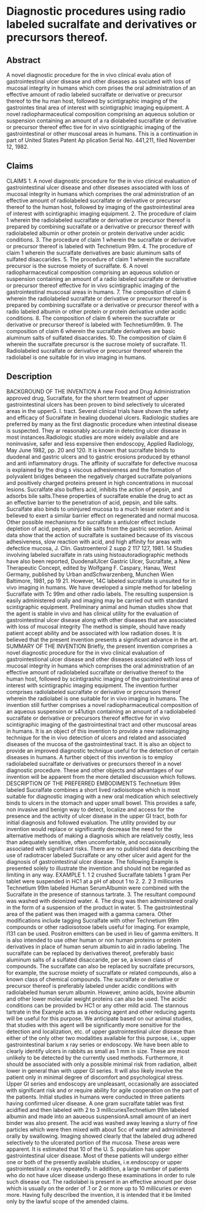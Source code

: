 # Diagnostic procedures using radio labeled sucralfate and derivatives or precursors thereof.

## Abstract
A novel diagnostic procedure for the in vivo clinical evalu ation of gastrointestinal ulcer disease and other diseases as sociated with loss of mucosal integrity in humans which com prises the oral administration of an effective amount of radio labeled sucralfate or derivative or precursor thereof to the hu man host, followed by scintigraphic imaging of the gastrointes tinal area of interest with scintigraphic imaging equipment. A novel radiopharmaceutical composition comprising an aqueous solution or suspension containing an amount of a ra diolabeled sucralfate or derivative or precursor thereof effec tive for in vivo scintigraphic imaging of the gastrointestinal or other muscosal areas in humans. This is a continuation in part of United States Patent Ap plication Serial No. 441,211, filed November 12, 1982.

## Claims
CLAIMS 1. A novel diagnostic procedure for the in vivo clinical evaluation of gastrointestinal ulcer disease and other diseases associated with loss of mucosal integrity in humans which comprises the oral administration of an effective amount of radiolabeled sucralfate or derivative or precursor thereof to the human host, followed by imaging of the gastrointestinal area of interest with scintigraphic imaging equipment. 2. The procedure of claim 1 wherein the radiolabeled sucralfate or derivative or precursor thereof is prepared by combining sucralfate or a derivative or precursor thereof with radiolabeled albumin or other protein or protein derivative under acidic conditions. 3. The procedure of claim 1 wherein the sucralfate or derivative or precursor thereof is labeled with Technetium 99m. 4. The procedure of claim 1 wherein the sucralfate derivatives are basic aluminum salts of sulfated disaccarides. 5. The procedure of claim 1 wherein the sucralfate precursor is the sucrose moiety of sucralfate. 6. A novel radiopharmaceutical composition comprising an aqueous solution or suspension containing an amount of a radio labeled sucralfate or derivative or precursor thereof effective for in vivo scintigraphic imaging of the gastrointestinal muscosal areas in humans. 7. The composition of claim 6 wherein the radiolabeled sucralfate or derivative or precursor thereof is prepared by combining sucralfate or a derivative or precursor thereof with a radio labeled albumin or other protein or protein derivative under acidic conditions. 8. The composition of claim 6 wherein the sucralfate or derivative or precursor thereof is labeled with Technetium99m. 9. The composition of claim 6 wherein the sucralfate derivatives are basic aluminum salts of sulfated disaccarides. 10. The composition of claim 6 wherein the sucralfate precursor is the sucrose moiety of sucralfate. 11. Radiolabeled sucralfate or derivative or precursor thereof wherein the radiolabel is one suitable for in vivo imaging in humans.

## Description
BACKGROUND OF THE INVENTION A new Food and Drug Administration approved drug, Sucralfate, for the short term treatment of upper gastrointestinal ulcers has been proven to bind selectively to ulcerated areas in the upperG. I. tract. Several clinical trials have shown the safety and efficacy of Sucralfate in healing duodenal ulcers. Radiologic studies are preferred by many as the first diagnostic procedure when intestinal disease is suspected. They ar reasonably accurate in detecting ulcer disease in most instances.Radiologic studies are more widely available and are noninvasive, safer and less expensive then endoscopy, Applied Radiology, May June 1982, pp. 20 and 120. It is known that sucralfate binds to duodenal and gastric ulcers and to gastric erosions produced by ethanol and anti inflammatory drugs. The affinity of sucralfate for defective mucosa is explained by the drug s viscous adhesiveness and the formation of polyvalent bridges between the negatively charged sucralfate polyanions and positively charged proteins present in high concentrations in mucosal lesions. Sucralfate also buffers acid, inhibits the action of pepsin, and adsorbs bile salts.These properties of sucralfate enable the drug to act as an effective barrier to the penetration of acid, pepsin, and bile salts. Sucralfate also binds to uninjured mucosa to a much lesser extent and is believed to exert a similar barrier effect on regenerated and normal mucosa. Other possible mechanisms for sucralfate s antiulcer effect include depletion of acid, pepsin, and bile salts from the gastric secretion. Animal data show that the action of sucralfate is sustained because of its viscous adhesiveness, slow reaction with acid, and high affinity for areas with defectice mucosa, J. Clin. Gastroenterol 2 supp 2 117 127, 1981. 14 Studies involving labeled sucralfate in rats using histoautoradiographic methods have also been reported, DuodenalUlcer Gastric Ulcer, Sucralfate, a New Therapeutic Concept, edited by Wolfgang F. Caspary, Hanau, West Germany, published by Urban andSchwarzenberg, Munchen Wien Baltimore, 1981, pp 19 21. However, 14C labeled sucralfate is unsuited for in vivo imaging in humans. We have developed a simple method for labeling Sucralfate with Tc 99m and other radio labels. The resulting suspension is easily administered orally and imaging may be carried out with standard scintigraphic equipment. Preliminary animal and human studies show that the agent is stable in vivo and has clinical utility for the evaluation of gastrointestinal ulcer disease along with other diseases that are associated with loss of mucosal integrity The method is simple, should have ready patient accept ability and be associated with low radiation doses. It is believed that the present invention presents a significant advance in the art. SUMMARY OF THE INVENTION Briefly, the present invention comprises a novel diagnostic procedure for the in vivo clinical evaluation of gastrointestional ulcer disease and other diseases associated with loss of mucosal integrity in humans which comprises the oral administration of an effective amount of radiolabeled sucralfate or derivative thereof to the human host, followed by scintigrashic imaging of the gastrointestinal area of interest with scintigraphic imaging equipment. The invention further comprises radiolabeled sucralfate or derivative or precursors thereof wherein the radiolabel is one suitable for in vivo imaging in humans. The invention still further comprises a novel radiopharmaceutical composition of an aqueous suspension or s41utiqn containing an amount of a radiolabeled sucralfate or derivative or precursors thereof effective for in vivo scintigraphic imaging of the gastrointestinal tract and other muscosal areas in humans. It is an object of this invention to provide a new radioimaging technique for the in vivo detection of ulcers and related and associated diseases of the mucosa of the gastrointestinal tract. It is also an object to provide an improved diagnostic technique useful for the detection of certain diseases in humans. A further object of this invention is to employ radiolabeled sucralfate or derivatives or precursors thereof in a novel diagnostic procedure. These and other objects and advantages of our invention will be apparent from the more detailed discussion which follows. DESCRIPTION OF THE PREFERRED EMBODIMENTS Technetium 99m labeled Sucralfate combines a short lived radioisotope which is most suitable for diagnostic imaging with a new oral medication which selectively binds to ulcers in the stomach and upper small bowel. This provides a safe, non invasive and benign way to detect, localize and access for the presence and the activity of ulcer disease in the upper GI tract, both for initial diagnosis and followed evaluation. The utility provided by our invention would replace or significantly decrease the need for the alternative methods of making a diagnosis which are relatively costly, less than adequately sensitive, often uncomfortable, and occasionally associated with significant risks. There are no published data describing the use of radiotracer labeled Sucralfate or any other ulcer avid agent for the diagnosis of gastrointestinal ulcer disease. The following Example is presented solely to illustrate the invention and should not be regarded as limiting in any way. EXAMPLE 1. 1 2 crushed Sucralfate tablets 1 gram Per tablet were suspended in HC1 at a pH of about 1 to 2. 2. 2 3 millicuries Technetium 99m labeled Human SerumAlbumin were combined with the Sucralfate in the presence of stannous tartrate. 3. The resultant compound was washed with deionized water. 4. The drug was then administered orally in the form of a suspension of the product in water. 5. The gastrointestinal area of the patient was then imaged with a gamma camera. Other modifications include tagging Sucralfate with other Technetium 99m compounds or other radioisotooe labels useful for imaging. For example, I131 can be used. Positron emitters can be used in lieu of gamma emitters. It is also intended to use other human or non human proteins or protein derivatives in place of human serum albumin to aid in radio labeling. The sucralfate can be replaced by derivatives thereof, preferably basic aluminum salts of a sulfated disaccaride, per se, a known class of compounds. The sucralfate can also be replaced by sucralfate precursors, for example, the sucrose moiety of sucralfate or related compounds, also a known class of chemical compounds. The sucralfate or derivative or precursor thereof is preferably labeled under acidic conditions with radiolabeled human serum albumin. However, amino acids, bovine albumin and other lower molecular weight proteins can also be used. The acidic conditions can be provided bv HC1 or any other mild acid. The stannous tartrate in the Example acts as a reducing agent and other reducing agents will be useful for this purpose. We anticipate based on our animal studies, that studies with this agent will be significantly more sensitive for the detection and localization, etc. of upper gastrointestinal ulcer disease than either of the only other two modalities available for this purpose, i.e., upper gastrointestinal barium x ray series or endoscopy. We have been able to clearly identify ulcers in rabbits as small as 1 mm in size. These are most unlikely to be detected by the currently used methods. Furthermore, it should be associated with only a possible minimal risk from radiation, albeit lower in general than with upper GI series. It will also likely involve the patient only in minimal degree of discomfort and psychological stress. Upper GI series and endoscopy are unpleasant, occasionally are associated with significant risk and or require ability for agile cooperation on the part of the patients. Initial studies in humans were conducted in three patients having confirmed ulcer disease. A one gram sucralfate tablet was first acidified and then labeled with 2 to 3 millicuriesTechnetium 99m labeled albumin and made into an aaueous suspensionA.small amount of an inert binder was also present. The acid was washed away leaving a slurry of fine particles which were then mixed with about 5cc of water and administered orally by swallowing. Imaging showed clearly that the labeled drug adhered selectively to the ulcerated portion of the mucosa. These areas were apparent. It is estimated that 10 of the U. S. population has upper gastrointestinal ulcer disease. Most of these patients will undergo either one or both of the presently available studies, i.e.endoscopy or upper gastrointestinal x rays repeatedly. In addition, a large number of patients who do not have ulcer disease undergo these examinations in order to rule such disease out. The radiolabel is present in an effective amount per dose which is usually on the order of .1 or 2 or more up to 10 millicuries or even more. Having fully described the invention, it is intended that it be limited only by the lawful scope of the amended claims.